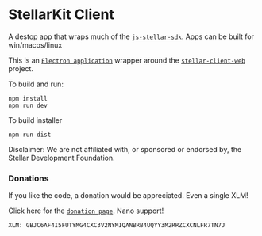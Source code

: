 # StellarKit Client

A destop app that wraps much of the [`js-stellar-sdk`](https://github.com/stellar/js-stellar-sdk). Apps can be built for win/macos/linux

This is an [`Electron application`](https://electronjs.org/) wrapper around the [`stellar-client-web`](https://github.com/StellarKit/stellar-client-web) project.

To build and run:

    npm install
    npm run dev

To build installer

    npm run dist

Disclaimer: We are not affiliated with, or sponsored or endorsed by, the Stellar Development Foundation.

### Donations

If you like the code, a donation would be appreciated. Even a single XLM!

Click here for the [`donation page`](https://stellarkit.io/#/donate). Nano support!

    XLM: GBJC6AF4I5FUTYMG4CXC3V2NYMIQANBRB4UQYY3M2RRZCXCNLFR7TN7J
